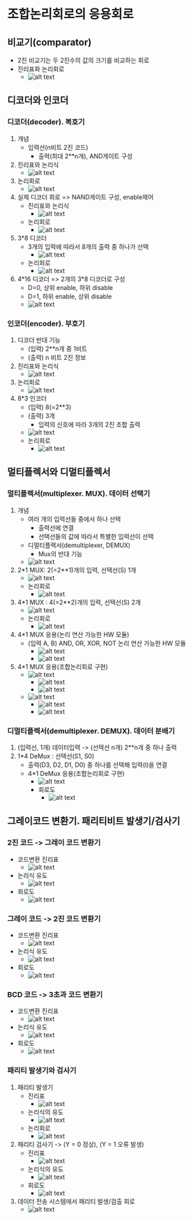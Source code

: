 # 조합논리회로의 응용회로

## 비교기(comparator)

- 2진 비교기는 두 2진수의 값의 크기를 비교하는 회로
- 진리표화 논리회로
  - ![alt text](image-44.png)

## 디코더와 인코더

### 디코더(decoder). 복호기

1. 개념
   - 입력선(n비트 2진 코드)
     - 출력(최대 2\*\*n개), AND게이트 구성
2. 진리표와 논리식
   - ![alt text](image-45.png)
3. 논리회로
   - ![alt text](image-46.png)
4. 실제 디코더 회로 => NAND게이트 구성, enable제어
   - 진리표와 논리식
     - ![alt text](image-47.png)
   - 논리회로
     - ![alt text](image-48.png)
5. 3\*8 디코더
   - 3개의 입력에 따라서 8개의 출력 중 하나가 선택
     - ![alt text](image-49.png)
   - 논리회로
     - ![alt text](image-50.png)
6. 4\*16 디코더 => 2개의 3\*8 디코더로 구성
   - D=0, 상위 enable, 하위 disable
   - D=1, 하위 enable, 상위 disable
   - ![alt text](image-51.png)

### 인코더(encoder). 부호기

1. 디코더 반대 기능
   - (입력) 2\*\*n개 중 1비트
   - (출력) n 비트 2진 정보
2. 진리표와 논리식
   - ![alt text](image-52.png)
3. 논리회로
   - ![alt text](image-53.png)
4. 8\*3 인코더
   - (입력) 8(=2\*\*3)
   - (출력) 3개
     - 입력의 신호에 따라 3개의 2진 조합 출력
   - ![alt text](image-54.png)
   - 논리회로
     - ![alt text](image-55.png)

## 멀티플렉서와 디멀티플렉서

### 멀티플렉서(multiplexer. MUX). 데이터 선택기

1. 개념
   - 여러 개의 입력선들 중에서 하나 선택
     - 출력선에 연결
     - 선택선들의 값에 따라서 특별한 입력선이 선택
   - 디멀티플렉서(demultiplexer, DEMUX)
     - Mux의 반대 기능
   - ![alt text](image-56.png)
2. 2\*1 MUX: 2(=2\*\*1)개의 입력, 선택선(S) 1개
   - ![alt text](image-57.png)
   - 논리회로
     - ![alt text](image-58.png)
3. 4\*1 MUX : 4(=2\*\*2)개의 입력, 선택선(S) 2개
   - ![alt text](image-59.png)
   - 논리회로
     - ![alt text](image-60.png)
4. 4\*1 MUX 응용(논리 연산 가능한 HW 모듈)
   - (입력 A, B) AND, OR, XOR, NOT 논리 연산 가능한 HW 모듈
     - ![alt text](image-61.png)
     - ![alt text](image-62.png)
5. 4\*1 MUX 응용(조합논리회로 구현)
   - ![alt text](image-63.png)
     - ![alt text](image-64.png)
     - ![alt text](image-65.png)
   - ![alt text](image-66.png)
     - ![alt text](image-67.png)
     - ![alt text](image-68.png)

### 디멀티플렉서(demultiplexer. DEMUX). 데이터 분배기

1. (입력선, 1개) 데이터입력 -> (선택선 n개) 2\*\*n개 중 하나 출력
2. 1\*4 DeMux : 선택선(S1, S0)
   - 출력(D3, D2, D1, D0) 중 하나를 선택해 입력(l)을 연결
   - 4\*1 DeMux 응용(조합논리회로 구현)
     - ![alt text](image-69.png)
     - 회로도
       - ![alt text](image-70.png)

## 그레이코드 변환기. 패리티비트 발생기/검사기

### 2진 코드 -> 그레이 코드 변환기

- 코드변환 진리표
  - ![alt text](image-71.png)
- 논리식 유도
  - ![alt text](image-72.png)
- 회로도
  - ![alt text](image-73.png)

### 그레이 코드 -> 2진 코드 변환기

- 코드변환 진리표
  - ![alt text](image-74.png)
- 논리식 유도
  - ![alt text](image-75.png)
- 회로도
  - ![alt text](image-76.png)

### BCD 코드 -> 3초과 코드 변환기

- 코드변환 진리표
  - ![alt text](image-77.png)
- 논리식 유도
  - ![alt text](image-78.png)
- 회로도
  - ![alt text](image-79.png)

### 패리티 발생기와 검사기

1. 패리티 발생기
   - 진리표
     - ![alt text](image-80.png)
   - 논리식의 유도
     - ![alt text](image-81.png)
   - 논리회로
     - ![alt text](image-82.png)
2. 패리티 검사기 -> (Y = 0 정상), (Y = 1 오류 발생)
   - 진리표
     - ![alt text](image-83.png)
   - 논리식의 유도
     - ![alt text](image-84.png)
   - 회로도
     - ![alt text](image-85.png)
3. 데이터 전송 시스템에서 패리티 발생/검출 회로
   - ![alt text](image-86.png)
